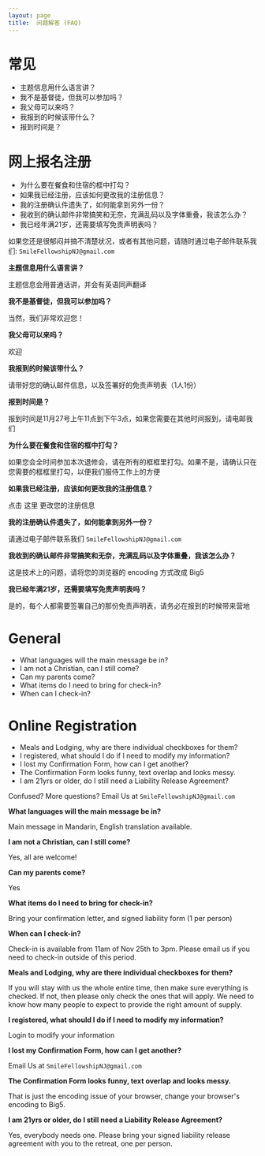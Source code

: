 ```yaml
---
layout: page
title:  问题解答 (FAQ)
---
```


# 常见
* 主题信息用什么语言讲？
* 我不是基督徒，但我可以参加吗？
* 我父母可以来吗？
* 我报到的时候该带什么？
* 报到时间是？

# 网上报名注册
* 为什么要在餐食和住宿的框中打勾？
* 如果我已经注册，应该如何更改我的注册信息？
* 我的注册确认件遗失了，如何能拿到另外一份？
* 我收到的确认邮件非常搞笑和无奈，充满乱码以及字体重叠，我该怎么办？
* 我已经年满21岁，还需要填写免责声明表吗？

如果您还是很郁闷并搞不清楚状况，或者有其他问题，请随时通过电子邮件联系我们:
`SmileFellowshipNJ@gmail.com`

__主题信息用什么语言讲？__

主题信息会用普通话讲，并会有英语同声翻译

__我不是基督徒，但我可以参加吗？__

当然，我们非常欢迎您！

__我父母可以来吗？__

欢迎

__我报到的时候该带什么？__

请带好您的确认邮件信息，以及签署好的免责声明表（1人1份）

__报到时间是？__

报到时间是11月27号上午11点到下午3点，如果您需要在其他时间报到，请电邮我们

__为什么要在餐食和住宿的框中打勾？__

如果您会全时间参加本次退修会，请在所有的框框里打勾。如果不是，请确认只在您需要的框框里打勾，以便我们服侍工作上的方便

__如果我已经注册，应该如何更改我的注册信息？__

点击 这里 更改您的注册信息

__我的注册确认件遗失了，如何能拿到另外一份？__

请通过电子邮件联系我们 `SmileFellowshipNJ@gmail.com`

__我收到的确认邮件非常搞笑和无奈，充满乱码以及字体重叠，我该怎么办？__

这是技术上的问题，请将您的浏览器的 encoding 方式改成 Big5

__我已经年满21岁，还需要填写免责声明表吗？__

是的，每个人都需要签署自己的那份免责声明表，请务必在报到的时候带来营地

# General
* What languages will the main message be in?
* I am not a Christian, can I still come?
* Can my parents come?
* What items do I need to bring for check-in?
* When can I check-in?

# Online Registration
* Meals and Lodging, why are there individual checkboxes for them?
* I registered, what should I do if I need to modify my information?
* I lost my Confirmation Form, how can I get another?
* The Confirmation Form looks funny, text overlap and looks messy.
* I am 21yrs or older, do I still need a Liability Release Agreement?

Confused? More questions? Email Us at `SmileFellowshipNJ@gmail.com`

__What languages will the main message be in?__

Main message in Mandarin, English translation available.

__I am not a Christian, can I still come?__

Yes, all are welcome!

__Can my parents come?__

Yes

__What items do I need to bring for check-in?__

Bring your confirmation letter, and signed liability form (1 per person)

__When can I check-in?__

Check-in is available from 11am of Nov 25th to 3pm. Please email us if you need to check-in outside of this period.

__Meals and Lodging, why are there individual checkboxes for them?__

If you will stay with us the whole entire time, then make sure everything is checked. If not, then please only check the ones that will apply. We need to know how many people to expect to provide the right amount of supply.

__I registered, what should I do if I need to modify my information?__

Login to modify your information

__I lost my Confirmation Form, how can I get another?__

Email Us at `SmileFellowshipNJ@gmail.com`

__The Confirmation Form looks funny, text overlap and looks messy.__

That is just the encoding issue of your browser, change your
browser's encoding to Big5.

__I am 21yrs or older, do I still need a Liability Release Agreement?__

Yes, everybody needs one. Please bring your signed liability release agreement with you to the retreat, one per person.
